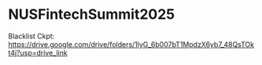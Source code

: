 # NUSFintechSummit2025

Blacklist Ckpt:
https://drive.google.com/drive/folders/1lyG_6b007bT1MpdzX6yb7_48QsTOkt4j?usp=drive_link
